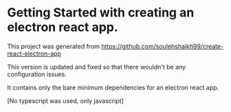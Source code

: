# Getting Started with creating an electron react app. 
This project was generated from https://github.com/soulehshaikh99/create-react-electron-app 

This version is updated and fixed so that there wouldn't be any configuration issues.

It contains only the bare minimum dependencies for an electron react app. 

[No typescript was used, only javascript]